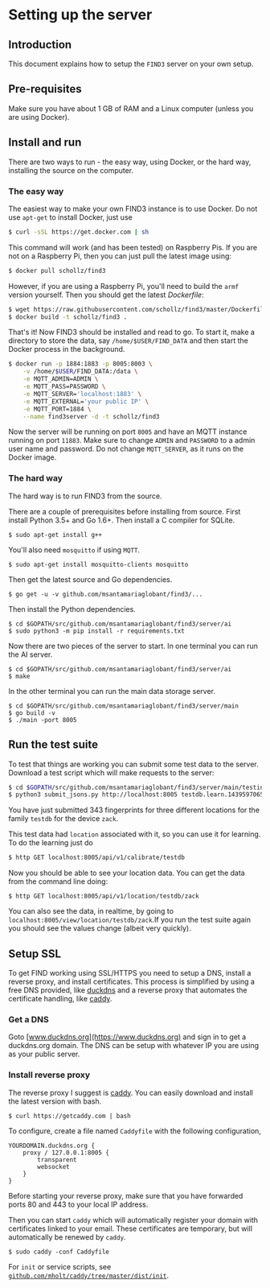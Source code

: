 # Setting up the server

## Introduction

This document explains how to setup the `FIND3` server on your own setup.

## Pre-requisites

Make sure you have about 1 GB of RAM and a Linux computer (unless you are using Docker).

## Install and run

There are two ways to run - the easy way, using Docker, or the hard way, installing the source on the computer.

### The easy way

The easiest way to make your own FIND3 instance is to use Docker. Do not use `apt-get` to install Docker, just use

```bash
$ curl -sSL https://get.docker.com | sh
```

This command will work (and has been tested) on Raspberry Pis. If you are not on a Raspberry Pi, then you can just pull the latest image using:

```bash
$ docker pull schollz/find3
```

However, if you are using a Raspberry Pi, you'll need to build the `armf` version yourself. Then you should get the latest *Dockerfile*:

```bash
$ wget https://raw.githubusercontent.com/schollz/find3/master/Dockerfile
$ docker build -t schollz/find3 .
```

That's it! Now FIND3 should be installed and read to go. To start it, make a directory to store the data, say `/home/$USER/FIND_DATA` and then start the Docker process in the background.

```bash
$ docker run -p 1884:1883 -p 8005:8003 \
	-v /home/$USER/FIND_DATA:/data \
    -e MQTT_ADMIN=ADMIN \
    -e MQTT_PASS=PASSWORD \
    -e MQTT_SERVER='localhost:1883' \
	-e MQTT_EXTERNAL='your public IP' \
	-e MQTT_PORT=1884 \
	--name find3server -d -t schollz/find3
```

Now the server will be running on port `8005` and have an MQTT instance running on port `11883`. Make sure to change `ADMIN` and `PASSWORD` to a admin user name and password. Do not change `MQTT_SERVER`, as it runs on the Docker image.

### The hard way

The hard way is to run FIND3 from the source.

There are a couple of prerequisites before installing from source. First install Python 3.5+ and Go 1.6+. Then install a C compiler for SQLite.

```
$ sudo apt-get install g++
```

You'll also need `mosquitto` if using `MQTT`.

```
$ sudo apt-get install mosquitto-clients mosquitto
```

Then get the latest source and Go dependencies.

```
$ go get -u -v github.com/msantamariaglobant/find3/...
```

Then install the Python dependencies.

```
$ cd $GOPATH/src/github.com/msantamariaglobant/find3/server/ai
$ sudo python3 -m pip install -r requirements.txt
```

Now there are two pieces of the server to start. In one terminal you can run the AI server.

```
$ cd $GOPATH/src/github.com/msantamariaglobant/find3/server/ai
$ make
```

In the other terminal you can run the main data storage server.

```
$ cd $GOPATH/src/github.com/msantamariaglobant/find3/server/main
$ go build -v
$ ./main -port 8005
```

## Run the test suite

To test that things are working you can submit some test data to the server. Download a test script which will make requests to the server:

```bash
$ cd $GOPATH/src/github.com/msantamariaglobant/find3/server/main/testing
$ python3 submit_jsons.py http://localhost:8005 testdb.learn.1439597065993.jsons
```

You have just submitted 343 fingerprints for three different locations for the family `testdb` for the device `zack`.

This test data had `location` associated with it, so you can use it for learning. To do the learning just do

```bash
$ http GET localhost:8005/api/v1/calibrate/testdb
```

Now you should be able to see your location data. You can get the data from the command line doing:

```
$ http GET localhost:8005/api/v1/location/testdb/zack
```

You can also see the data, in realtime, by going to `localhost:8005/view/location/testdb/zack`.If you run the test suite again you should see the values change (albeit very quickly).

## Setup SSL

To get FIND working using SSL/HTTPS you need to setup a DNS, install a reverse proxy, and install certificates. This process is simplified by using a free DNS provided, like [duckdns](https://www.duckdns.org) and a reverse proxy that automates the certificate handling, like [caddy](https://caddyserver.com/).

### Get a DNS

Goto [www.duckdns.org](https://www.duckdns.org) and sign in to get a duckdns.org domain. The DNS can be setup with whatever IP you are using as your public server.

### Install reverse proxy

The reverse proxy I suggest is [caddy](https://caddyserver.com/). You can easily download and install the latest version with bash.

```
$ curl https://getcaddy.com | bash
```

To configure, create a file named `Caddyfile` with the following configuration,

```
YOURDOMAIN.duckdns.org {
	proxy / 127.0.0.1:8005 {
		transparent
		websocket
	}
}
```

Before starting your reverse proxy, make sure that you have forwarded ports 80 and 443 to your local IP address.

Then you can start `caddy` which will automatically register your domain with certificates linked to your email. These certificates are temporary, but will automatically be renewed by `caddy`.

```
$ sudo caddy -conf Caddyfile
```

For `init` or service scripts, see [`github.com/mholt/caddy/tree/master/dist/init`](https://github.com/mholt/caddy/tree/master/dist/init).
